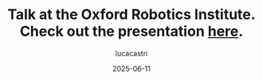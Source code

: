 ---
title: Talk at the Oxford Robotics Institute. Check out the presentation <a class="ext_link" href="https://docs.google.com/presentation/d/1k2y8HcJhVDuftrdipaD6Y0qUv4FqlC0XqEi3lNlPz7A/edit?usp=sharing">here</a>.
layout: post
date: 2025-06-11
tag: oxford-talk-2025
headerImage: false
updates: true
hidden: true # don't count this post in blog pagination
description: "Causal Inference for Intelligent Mobile Robots in Dynamic Interaction Settings"
category: update
author: lucacastri
externalLink: false
---